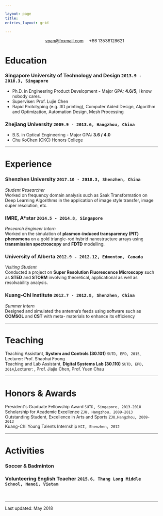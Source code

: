 ```yaml
---

layout: page
title:  
entries_layout: grid

---
```




<p align="center"> <i class="fi-mail" style="margin-left:1em"></i>
<a href="mailto:vpan@foxmail.com" style="margin-left:0.5em">vpan@foxmail.com</a> <i class="fa-phone" style="margin-left:1em"></i> +86 13538128621</p>
 

# Education



### __Singapore University of Technology and Design__ `2013.9 - 2018.3, Singapore`

- Ph.D. in Engineering Product Development - Major GPA: __4.6/5__, I know nobody cares. 
- Superviser: Prof. Lujie Chen
- Rapid Prototyping (e.g. 3D printing), Computer Aided Design, Algorithm and
Optimization, Automation Design, Mesh Processing

### __Zhejiang University__ `2009.9 - 2013.6, Hangzhou, China`
- B.S. in Optical Engineering - Major GPA: __3.6 / 4.0__
- Chu KoChen (CKC) Honors College


- - -
#  Experience



### __Shenzhen University__ `2017.10 - 2018.3, Shenzhen, China`
_Student Researcher_  
Worked on frequency domain analysis such as Saak Transformation on Deep Learning Algorithms in the application of image style transfer, image super resolution, etc. 



### __IMRE, A*star__ `2014.5 - 2014.8, Singapore`
_Research Engineer Intern_  
Worked on the simulation of __plasmon-induced transparency (PIT) phenomena__ on a gold triangle-rod hybrid nanostructure arrays using __transmission spectroscopy__ and __FDTD__ modelling.


### __University of Alberta__  `2012.9 - 2012.12, Edmonton, Canada`
_Visiting Student_<br>
Conducted a project on __Super Resolution Fluorescence Microscopy__ such as __STED__ and __STORM__ involving theoretical, applicational as well as resolvability analysis.

### __Kuang-Chi Institute__  `2012.7 - 2012.8, Shenzhen, China`
_Summer Intern_<br>
Designed and simulated the antenna’s feeds using software such as __COMSOL__ and __CST__ with meta-
materials to enhance its efficiency



---

# Teaching



Teaching Assistant, __System and Controls (30.101)__ `SUTD, EPD, 2015`, Lecturer: Prof. Shaohui Foong <br>
Teaching and Lab Assistant, __Digital Systems Lab (30.110)__ `SUTD, EPD,  2014`,Lecturer: , Prof. Jiajia Chen, Prof. Yuen Chau <br>



---

# Honors & Awards



President's Graduate Fellowship Award `SUTD, Singapore, 2013-2018` <br> 
Scholarship for Academic Excellence `ZJU, Hangzhou, 2009-2013` <br> Outstanding Student, Excellence in Arts
and Sports `ZJU,Hangzhou, 2009-2013` <br> Kuang-Chi Young Talents Internship  `KCI, Shenzhen, 2012`

  
---


# Activities
### Soccer & Badminton

### Volunteering English Teacher  `2015.6, Thang Long Middle School, Hanoi, Vietam`


<br>

---

<!--### Footer-->


Last updated: May 2018 
